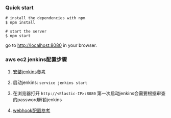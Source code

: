 
### Quick start

```
# install the dependencies with npm
$ npm install

# start the server
$ npm start

```

go to [http://localhost:8080](http://localhost:8080) in your browser.

### aws ec2 jenkins配置步骤

1. [安装jenkins参考](http://sanketdangi.com/post/62715793234/install-configure-jenkins-on-amazon-linux)

1. 启动jenkins: `service jenkins start`

1. 在浏览器打开 `http://<Elastic-IP>:8080`
   第一次启动jenkins会需要根据审查的password解锁jenkins
   
1. [webhook配置参考](https://segmentfault.com/a/1190000004640060)




